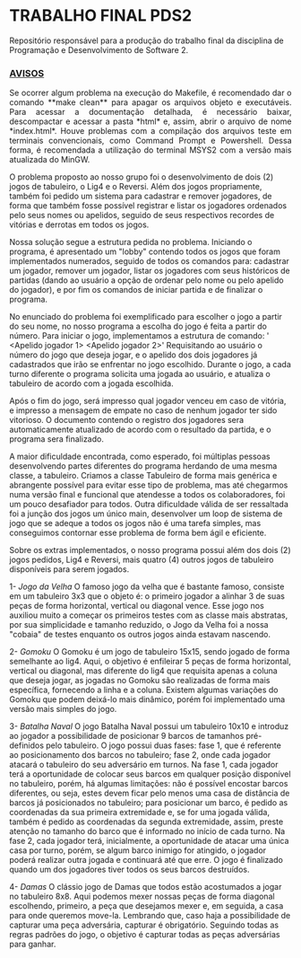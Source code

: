# TRABALHO FINAL PDS2
Repositório responsável para a produção do trabalho final da disciplina de Programação e Desenvolvimento de Software 2.

### <ins>AVISOS</ins>
<p align="justify"> 
Se ocorrer algum problema na execução do Makefile, é recomendado dar o comando **make clean** para apagar os arquivos objeto e executáveis. Para acessar a documentação detalhada, é necessário baixar, descompactar e acessar a pasta *html*
e, assim, abrir o arquivo de nome *index.html*. Houve problemas com a compilação dos arquivos teste em terminais convencionais, como Command Prompt e Powershell. Dessa forma, é recomendada a utilização do terminal MSYS2 com a versão mais
atualizada do MinGW.

O problema proposto ao nosso grupo foi o desenvolvimento de dois (2) jogos de tabuleiro, o Lig4 e o Reversi. Além dos jogos propriamente, também foi pedido um sistema para cadastrar e remover jogadores, de forma que também 
fosse
possível registrar e listar os jogadores ordenados pelo seus nomes ou apelidos, seguido de seus respectivos recordes de vitórias e derrotas em todos os jogos. 

Nossa solução segue a estrutura pedida no problema. Iniciando o programa, é apresentado um "lobby" contendo todos os jogos que foram implementados numerados, seguido de todos os comandos para: cadastrar um jogador, remover 
um jogador, listar os jogadores com seus históricos de partidas (dando ao usuário a opção de ordenar pelo nome ou pelo apelido do jogador), e por fim os comandos de iniciar partida e de finalizar o programa. 

No enunciado do problema foi exemplificado para escolher o jogo a partir do seu nome, no nosso programa a escolha do jogo é feita a partir do número. Para iniciar o jogo, implementamos a estrutura de comando: 
'<Numero do Jogo> <Apelido jogador 1> <Apelido jogador 2>' 
Requisitando ao usuário o número do jogo que deseja jogar, e o apelido dos dois jogadores já cadastrados que irão se enfrentar no jogo escolhido. Durante o jogo, a cada turno diferente o programa solicita uma jogada ao 
usuário, e atualiza o tabuleiro de acordo com a jogada escolhida.

Após o fim do jogo, será impresso qual jogador venceu em caso de vitória, e impresso a mensagem de empate no caso de nenhum jogador ter sido vitorioso. O documento contendo o registro dos jogadores sera automaticamente 
atualizado de acordo com o resultado da partida, e o programa sera finalizado.

A maior dificuldade encontrada, como esperado, foi múltiplas pessoas desenvolvendo partes diferentes do programa herdando de uma mesma classe, a tabuleiro. Criamos a classe Tabuleiro de forma mais genérica e abrangente 
possível para evitar esse tipo de problema, mas até chegarmos numa versão final e funcional que atendesse a todos os colaboradores, foi um pouco desafiador para todos. Outra dificuldade válida de ser ressaltada foi a junção 
dos jogos um único main, desenvolver um loop de sistema de jogo que se adeque a todos os jogos não é uma tarefa simples, mas conseguimos contornar esse problema de forma bem ágil e eficiente.

Sobre os extras implementados, o nosso programa possui além dos dois (2) jogos pedidos, Lig4 e Reversi, mais quatro (4) outros jogos de tabuleiro disponíveis para serem jogados. 

1- *Jogo da Velha* O famoso jogo da velha que é bastante famoso, consiste em um tabuleiro 3x3 que o objeto é: o primeiro jogador a alinhar 3 de suas peças de forma horizontal, vertical ou diagonal vence. Esse jogo nos 
auxiliou muito a começar os primeiros testes com as classe mais abstratas, por sua simplicidade e tamanho reduzido, o Jogo da Velha foi a nossa "cobaia" de testes enquanto os outros jogos ainda estavam nascendo.

2- *Gomoku* O Gomoku é um jogo de tabuleiro 15x15, sendo jogado de forma semelhante ao lig4. Aqui, o objetivo é enfileirar 5 peças de forma horizontal, vertical ou diagonal, mas diferente do lig4 que requisita apenas a 
coluna que deseja jogar, as jogadas no Gomoku são realizadas de forma mais específica, fornecendo a linha e a coluna. Existem algumas variações do Gomoku que podem deixá-lo mais dinâmico, porém foi implementado uma versão 
mais simples do jogo. 

3- *Batalha Naval* O jogo Batalha Naval possui um tabuleiro 10x10 e introduz ao jogador a possibilidade de posicionar 9 barcos de tamanhos pré-definidos pelo tabuleiro. O jogo possui duas fases: fase 1, que é referente ao posicionamento dos barcos no tabuleiro; fase 2, onde cada jogador atacará o tabuleiro do seu adversário em turnos. Na fase 1, cada jogador terá a oportunidade de colocar seus barcos em qualquer posição disponível no tabuleiro, porém, há algumas limitações: não é possível encostar barcos diferentes, ou seja, estes devem ficar pelo menos uma casa de distância de barcos já posicionados no tabuleiro; para posicionar um barco, é pedido as coordenadas da sua primeira extremidade e, se for uma jogada válida, também é pedido as coordenadas da segunda extremidade, assim, preste atenção no tamanho do barco que é informado no início de cada turno. Na fase 2, cada jogador terá, inicialmente, a oportunidade de atacar uma única casa por turno, porém, se algum barco inimigo for atingido, o jogador poderá realizar outra jogada e continuará até que erre. O jogo é finalizado quando um dos jogadores tiver todos os seus barcos destruídos.

4- *Damas* O clássio jogo de Damas que todos estão acostumados a jogar no tabuleiro 8x8. Aqui podemos mexer nossas peças de forma diagonal escolhendo, primeiro, a peça que desejamos mexer e, em seguida, a casa para onde queremos move-la. Lembrando que, caso haja a possibilidade de capturar uma peça adversária, capturar é obrigatório. Seguindo todas as regras padrões do jogo, o objetivo é capturar todas as peças adversárias para ganhar.</p>
